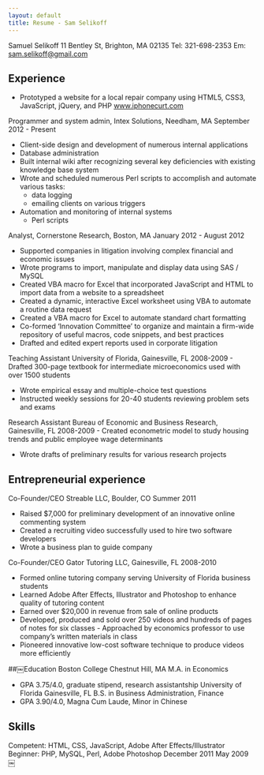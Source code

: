 ```yaml
---
layout: default
title: Resume - Sam Selikoff
---
```


Samuel Selikoff
11 Bentley St, Brighton, MA 02135 Tel: 321-698-2353 Em: sam.selikoff@gmail.com

## Experience

- Prototyped a website for a local repair company using HTML5, CSS3, JavaScript, jQuery, and PHP
www.iphonecurt.com

Programmer and system admin, Intex Solutions, Needham, MA 
September 2012 - Present
- Client-side design and development of numerous internal applications
- Database administration
- Built internal wiki after recognizing several key deficiencies with existing knowledge base system
- Wrote and scheduled numerous Perl scripts to accomplish and automate various tasks:
	- data logging
	- emailing clients on various triggers
- Automation and monitoring of internal systems 
	- Perl scripts 

Analyst, Cornerstone Research, Boston, MA 
January 2012 - August 2012
- Supported companies in litigation involving complex financial and economic issues
- Wrote programs to import, manipulate and display data using SAS / MySQL
- Created VBA macro for Excel that incorporated JavaScript and HTML to import data from a website to a spreadsheet
- Created a dynamic, interactive Excel worksheet using VBA to automate a routine data request
- Created a VBA macro for Excel to automate standard chart formatting
- Co-formed ‘Innovation Committee’ to organize and maintain a firm-wide repository of useful macros, code snippets, and best practices 
- Drafted and edited expert reports used in corporate litigation

Teaching Assistant University of Florida, Gainesville, FL 2008-2009 - Drafted 300-page textbook for intermediate microeconomics used with over 1500 students
- Wrote empirical essay and multiple-choice test questions
- Instructed weekly sessions for 20-40 students reviewing problem sets and exams

Research Assistant Bureau of Economic and Business Research, Gainesville, FL 2008-2009 - Created econometric model to study housing trends and public employee wage determinants
- Wrote drafts of preliminary results for various research projects


## Entrepreneurial experience
Co-Founder/CEO Streable LLC, Boulder, CO Summer 2011 
- Raised $7,000 for preliminary development of an innovative online commenting system
- Created a recruiting video successfully used to hire two software developers
- Wrote a business plan to guide company

Co-Founder/CEO Gator Tutoring LLC, Gainesville, FL 2008-2010 
- Formed online tutoring company serving University of Florida business students
- Learned Adobe After Effects, Illustrator and Photoshop to enhance quality of tutoring content
- Earned over $20,000 in revenue from sale of online products
- Developed, produced and sold over 250 videos and hundreds of pages of notes for six classes - Approached by economics professor to use company’s written materials in class
- Pioneered innovative low-cost software technique to produce videos more efficiently

##￼Education
Boston College Chestnut Hill, MA M.A. in Economics
- GPA 3.75/4.0, graduate stipend, research assistantship
University of Florida Gainesville, FL B.S. in Business Administration, Finance
- GPA 3.90/4.0, Magna Cum Laude, Minor in Chinese

## Skills
Competent: HTML, CSS, JavaScript, Adobe After Effects/Illustrator Beginner: PHP, MySQL, Perl, Adobe Photoshop
December 2011 May 2009
￼